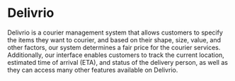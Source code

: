 # Delivrio
Delivrio is a courier management system that allows customers to specify the items they want to courier, and based on their shape, size, value, and other factors, our system determines a fair price for the courier services. Additionally, our interface enables customers to track the current location, estimated time of arrival (ETA), and status of the delivery person, as well as they can access many other features available on Delivrio.
